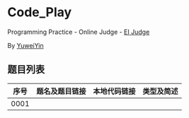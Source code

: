 # Code_Play

Programming Practice - Online Judge - [EI Judge](http://acm.mipt.ru/judge/)

By [YuweiYin](https://github.com/YuweiYin)

## 题目列表

序号 | 题名及题目链接 | 本地代码链接 | 类型及简述
:-: | :-: | :-: | :-:
0001 |  |  | 
